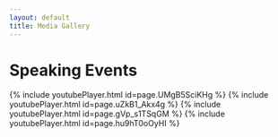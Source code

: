 ```yaml
---
layout: default
title: Media Gallery
---
```


# Speaking Events

{% include youtubePlayer.html id=page.UMgB5SciKHg %} 
{% include youtubePlayer.html id=page.uZkB1_Akx4g %}
{% include youtubePlayer.html id=page.gVp_s1TSqGM %} 
{% include youtubePlayer.html id=page.hu9hT0oOyHI %}
